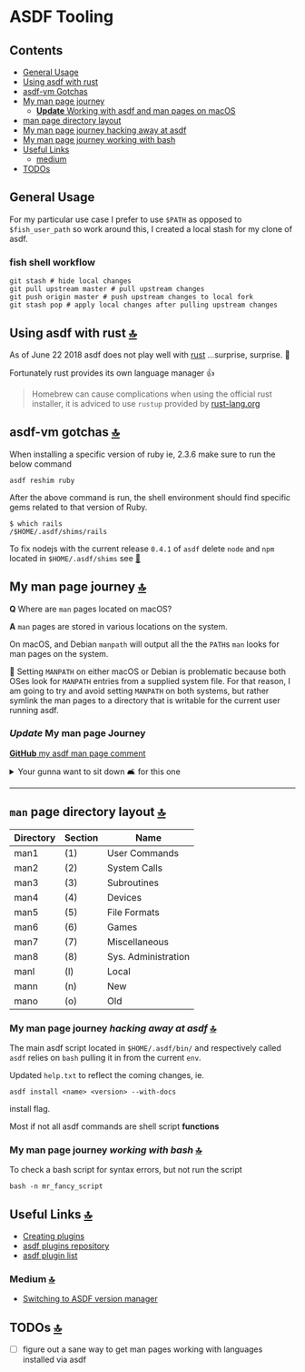 # ASDF Tooling

<a id="contents"></a>

## Contents

- [General Usage](#general-usage)
- [Using asdf with rust](#using-asdf-with-rust)
- [asdf-vm Gotchas](#gotchas)
- [My man page journey](#my-man-page-journey)
  - [**Update** Working with asdf and man pages on macOS](#my-man-page-journey-update)
- [man page directory layout](#man-page-directory-layout)
- [My man page journey hacking away at asdf](#my-man-page-journey-hacking-away-at-asdf)
- [My man page journey working with bash](#my-man-page-journey-working-with-bash)
- [Useful Links](#useful-links)
  - [medium](#medium)
- [TODOs](#todos)

<a id="general-usage"></a>

## General Usage

For my particular use case I prefer to use `$PATH` as opposed to `$fish_user_path` so work around this, I created a local stash for my clone of asdf.

### fish shell workflow

```shell
git stash # hide local changes
git pull upstream master # pull upstream changes
git push origin master # push upstream changes to local fork
git stash pop # apply local changes after pulling upstream changes
```

<a id="using-asdf-with-rust"></a>

## Using asdf with rust [🔝](#contents)

As of June 22 2018 asdf does not play well with [rust](https://www.rust-lang.org/en-US/) ...surprise, surprise. 🤷

Fortunately rust provides its own language manager 👍

> Homebrew can cause complications when using the official rust installer, it is adviced to use `rustup` provided by [rust-lang.org](http://www.rust-lang.org/en-US/)

<a id="asdf-vm-gotchas"></a>

## asdf-vm gotchas [🔝](#contents)

When installing a specific version of ruby ie, 2.3.6 make sure to run the below command

```shell
asdf reshim ruby
```

After the above command is run, the shell environment should find specific gems related to that version of Ruby.

```shell
$ which rails
/$HOME/.asdf/shims/rails
```

To fix nodejs with the current release `0.4.1` of `asdf` delete `node` and `npm` located in `$HOME/.asdf/shims` see [🙈](https://github.com/asdf-vm/asdf/issues/239#issuecomment-339296677)

<a id="my-man-page-journey"></a>

## My man page journey [🔝](#contents)

**Q** Where are `man` pages located on macOS?

**A** `man` pages are stored in various locations on the system.

On macOS, and Debian `manpath` will output all the the `PATH`s `man` looks for man pages on the system.

🚨 Setting `MANPATH` on either macOS or Debian is problematic because both OSes look for `MANPATH` entries from a supplied system file.  For that reason, I am going to try and avoid setting `MANPATH` on both systems, but rather symlink the man pages to a directory that is writable for the current user running asdf.

<a id="my-man-page-journey-update"></a>

### _Update_ My man page Journey

[**GitHub** my asdf man page comment](https://github.com/asdf-vm/asdf/issues/263#issuecomment-435695594)

<details>
<summary>Your gunna want to sit down 🛋  for this one</summary>

Got to spend some more time working with man pages on macOS, and it appears macOS may actually be able to honor the `$MANPATH` env var if set properly.  However, something I have noticed is that if man pages are placed in certain directories then macOS will dynamically update the search path for man pages, which is quite handy when you know how it works. 👍

That said, personally 🙋‍♂️ I'd avoid fiddling with the `$MANPATH` env var because I don't know how portable it would be across various environments, ie. shells, and terminals, and also systems, ie. Linux, Darwin, etc etc.

So going back to the beginning of this circle _bare with me_ I primarily use asdf for erlang, elixir, ocaml, and ruby.  Personally, I have migrated away from using asdf to manage Node.js runtimes, and Python environments with other version manager tools.  So when I still need to work with erlang and elixir it's quite nice to pop open a man page to figure some stuff out, which is something I haven't been able to do when installing erlang or elixir via asdf.

So from hacking away at man pages this morning, I came to the conclusion that when I install elixir on macOS there are indeed man pages located in the install dir path;

> 👇path to where asdf installs precompiled language files for elixir on my macOS box.

```conf
/opt/Code/github/public/version-managers/asdf/installs/elixir/[MAJOR.MINOR.PATCH]
```

add whatever **major** **minor** and **patch** version of elixir is installed on the system, for my use case it would be `1.7.4`. The "stock" contents of a elixir 1.7.4 install on my box looks like,

```conf
╰─λ pwd                                                                                       
/opt/Code/github/public/version-managers/asdf/installs/elixir/1.7.4
```

```conf
╰─λ l                                                                                         
total 44K
drwxr-xr-x 11 capin staff  352 Nov  4 12:18 ./
drwxr-xr-x  3 capin staff   96 Nov  4 12:18 ../
drwxr-xr-x  3 capin staff   96 Nov  4 12:18 .mix/
drwxr-xr-x 11 capin staff  352 Oct 25 03:40 bin/
drwxr-xr-x  8 capin staff  256 Nov  4 12:18 lib/
drwxr-xr-x  9 capin staff  288 Oct 25 03:41 man/
-rw-r--r--  1 capin staff  15K Oct 25 03:40 CHANGELOG.md
-rw-r--r--  1 capin staff  12K Oct 25 03:40 LICENSE
-rw-r--r--  1 capin staff  825 Oct 25 03:40 NOTICE
-rw-r--r--  1 capin staff 7.3K Oct 25 03:40 README.md
-rw-r--r--  1 capin staff    5 Oct 25 03:40 VERSION
```

and the first thing pops out to me is the **man** directory.  There are in fact a couple of man pages within that directory that are useful for working with `mix`, `iex`, and `elixir` commands from a shell.  However, with a stock install of asdf on macOS, `/usr/bin/man` is unable to locate those man pages in the directory listed above.  However, extending from my previous comments, if I run

```shell
man -d iex
```

I'll see something like, towards the end / bottom of STDOUT

<strong>OUTPUT</strong>

```conf
No manual entry for iex
```

However v2, if I remove `/path/to/asdf/shims` and `/path/to/asdf/bin` from `$PATH` and add `/opt/Code/github/public/version-managers/asdf/installs/elixir/1.7.4/bin` to my `$PATH`, and verify the above path to the elixir bins are indeed in my `$PATH`

```shell
echo $PATH
```

> The above should output the newly added bin directory where asdf installed the elixir bins, **not** the symlinked shell scripts that reside in the **shims** directory.  Now I can execute,

```shell
man -d iex
```

and notice how macOS uses manpath mappings to locate certain man pages for binaries located in various paths throughout the system.  So noticing that, and doing a little troubleshooting, ie. trial & error I came to the conclusion if I add a **share/man/man1** directory in within the elixir install path, ie.

```conf
/opt/Code/github/public/version-managers/asdf/installs/elixir/[MAJOR.MINOR.PATCH]/share/man/man1
```

and then run

```shell
man -d iex
```

I get something like the below;

<strong>OUTPUT</strong>

```conf
not executing command:
  (cd '/opt/Code/github/public/version-managers/asdf/installs/elixir/1.7.4/share/man' && (echo ".ll 11.2i"; echo ".nr LL 11.2i"; /bin/cat '/opt/Code/github/public/version-managers/asdf/installs/elixir/1.7.4/share/man/man1/iex.1') | /usr/bin/tbl | /usr/bin/groff -Wall -mtty-char -Tascii -mandoc -c | (/usr/bin/less -is || true))
```

now that macOS has mapped `/path/to/asdf/install/elixir/version/share/man/man1`

I can read the man page for iex from within any directory on my system without having to explicitly set the path to the man page, and I did not need to fiddle with any super user; ie. root owned files on the system for man page configuration.  So all in all I made some progress with understanding how man pages work on macOS. However v3, this isn't a permanent solution but rather an explanation of what is going on with man pages on macOS, and hopefully begins a dialogue of how we should get asdf to read man pages from languages, runtimes, various other utilities asdf manages.

cheers 🍻<br>
Chris

</details>

---

<a id="man-page-directory-layout"></a>

## `man` page directory layout [🔝](#contents)

| Directory | Section | Name |
| --------- | ------- | ---- |
| man1      | (1)     | User Commands |
| man2      | (2)     | System Calls |
| man3      | (3)     | Subroutines |
| man4      | (4)     | Devices |
| man5      | (5)     | File Formats |
| man6      | (6)     | Games |
| man7      | (7)     | Miscellaneous |
| man8      | (8)     | Sys. Administration |
| manl      | (l)     | Local |
| mann      | (n)     | New |
| mano      | (o)     | Old |

<a id="my-man-page-journey-hacking-away-at-asdf"></a>

### My man page journey _hacking away at asdf_ [🔝](#contents)

The main asdf script located in `$HOME/.asdf/bin/` and respectively called `asdf` relies on `bash` pulling it in from the current `env`.

Updated `help.txt` to reflect the coming changes, ie.

```shell
asdf install <name> <version> --with-docs
```

install flag.

Most if not all asdf commands are shell script **functions**

<a id="my-man-page-journey-working-with-bash"></a>

### My man page journey _working with bash_ [🔝](#contents)

To check a bash script for syntax errors, but not run the script

```shell
bash -n mr_fancy_script
```

<a href="useful-links"></a>

## Useful Links [🔝](#contents)

- [Creating plugins](https://github.com/asdf-vm/asdf/blob/master/docs/creating-plugins.md)
- [asdf plugins repository](https://github.com/asdf-vm/asdf-plugins)
- [asdf plugin list](https://github.com/asdf-vm/asdf-plugins/tree/master/plugins)

### Medium [🔝](#contents)

- [Switching to ASDF version manager](https://medium.com/@sidneyliebrand/switching-to-asdf-version-manager-eb6569e4e562)

<a href="todos"></a>

## TODOs [🔝](#contents)

- [ ] figure out a sane way to get man pages working with languages installed via asdf
